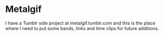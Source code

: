 Metalgif
========

I have a Tumblr side project at metalgif.tumblr.com and this is the place where I need to put some bands, links and time clips for future additions. 
